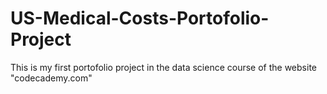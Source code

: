 # US-Medical-Costs-Portofolio-Project
This is my first portofolio project in the data science course of the website "codecademy.com"
